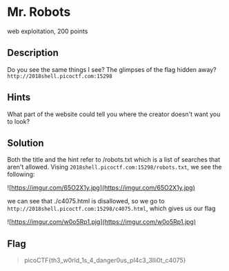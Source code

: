 # Mr. Robots
 web exploitation, 200 points

## Description
  Do you see the same things I see? The glimpses of the flag hidden away? `http://2018shell.picoctf.com:15298`

## Hints
 What part of the website could tell you where the creator doesn't want you to look?

## Solution
 Both the title and the hint refer to /robots.txt which is a list of searches that aren't allowed. Vising `2018shell.picoctf.com:15298/robots.txt`, we see the following:
 
 ![https://imgur.com/65O2X1y.jpg](https://imgur.com/65O2X1y.jpg)
 
 we can see that ./c4075.html is disallowed, so we go to `http://2018shell.picoctf.com:15298/c4075.html`, which gives us our flag
 
 ![https://imgur.com/w0o5Rp1.pjg](https://imgur.com/w0o5Rp1.jpg)


## Flag
>picoCTF{th3_w0rld_1s_4_danger0us_pl4c3_3lli0t_c4075}

